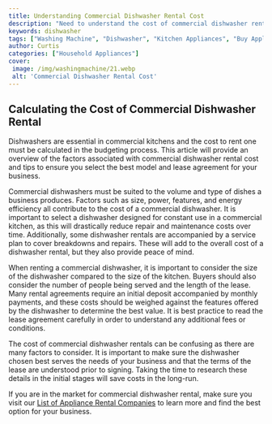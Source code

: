 ```yaml
---
title: Understanding Commercial Dishwasher Rental Cost
description: "Need to understand the cost of commercial dishwasher rental Learn about the different factors that can affect your budget including installation and setup fees service plans and more"
keywords: dishwasher
tags: ["Washing Machine", "Dishwasher", "Kitchen Appliances", "Buy Appliance", "Clean Appliance"]
author: Curtis
categories: ["Household Appliances"]
cover: 
 image: /img/washingmachine/21.webp
 alt: 'Commercial Dishwasher Rental Cost'
---
```

## Calculating the Cost of Commercial Dishwasher Rental

Dishwashers are essential in commercial kitchens and the cost to rent one must be calculated in the budgeting process. This article will provide an overview of the factors associated with commercial dishwasher rental cost and tips to ensure you select the best model and lease agreement for your business. 

Commercial dishwashers must be suited to the volume and type of dishes a business produces. Factors such as size, power, features, and energy efficiency all contribute to the cost of a commercial dishwasher. It is important to select a dishwasher designed for constant use in a commercial kitchen, as this will drastically reduce repair and maintenance costs over time. Additionally, some dishwasher rentals are accompanied by a service plan to cover breakdowns and repairs. These will add to the overall cost of a dishwasher rental, but they also provide peace of mind. 

When renting a commercial dishwasher, it is important to consider the size of the dishwasher compared to the size of the kitchen. Buyers should also consider the number of people being served and the length of the lease. Many rental agreements require an initial deposit accompanied by monthly payments, and these costs should be weighed against the features offered by the dishwasher to determine the best value. It is best practice to read the lease agreement carefully in order to understand any additional fees or conditions. 

The cost of commercial dishwasher rentals can be confusing as there are many factors to consider. It is important to make sure the dishwasher chosen best serves the needs of your business and that the terms of the lease are understood prior to signing. Taking the time to research these details in the initial stages will save costs in the long-run. 

If you are in the market for commercial dishwasher rental, make sure you visit our [List of Appliance Rental Companies](./pages/appliance-rental) to learn more and find the best option for your business.
